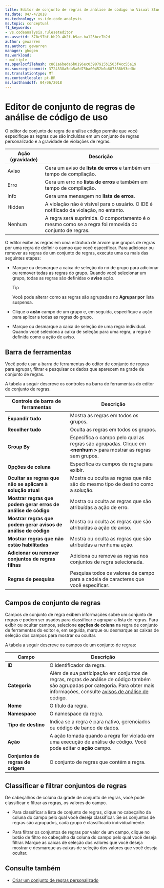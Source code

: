 ```yaml
---
title: Editor de conjunto de regras de análise de código no Visual Studio de uso | Microsoft Docs
ms.date: 04/-4/2018
ms.technology: vs-ide-code-analysis
ms.topic: conceptual
f1_keywords:
- vs.codeanalysis.ruleseteditor
ms.assetid: 370c97bf-bb29-4b2f-b9ae-ba125bce7b2d
author: gewarren
ms.author: gewarren
manager: ghogen
ms.workload:
- multiple
ms.openlocfilehash: c861a6beda6b0196ec03987915b1503f4cc55a19
ms.sourcegitcommit: 3724338a5da5a6d75ba00452b0a607388b93ed0c
ms.translationtype: MT
ms.contentlocale: pt-BR
ms.lasthandoff: 04/06/2018
---
```

# <a name="use-the-code-analysis-rule-set-editor"></a>Editor de conjunto de regras de análise de código de uso

O editor de conjunto de regra de análise código permite que você especifique as regras que são incluídas em um conjunto de regras personalizado e a gravidade de violações de regras.

|Ação (gravidade)|Descrição|
|-|-|
|Aviso|Gera um aviso de **lista de erros** e também em tempo de compilação.|
|Erro|Gera um erro no **lista de erros** e também em tempo de compilação.|
|Info|Gera uma mensagem no **lista de erros**.|
|Hidden|A violação não é visível para o usuário. O IDE é notificado da violação, no entanto.|
|Nenhum|A regra será suprimida. O comportamento é o mesmo como se a regra foi removida do conjunto de regras.|

O editor exibe as regras em uma estrutura de árvore que grupos de regras por uma regra de definir o campo que você especificar. Para adicionar ou remover as regras de um conjunto de regras, execute uma ou mais das seguintes etapas:

- Marque ou desmarque a caixa de seleção do nó de grupo para adicionar ou remover todas as regras do grupo. Quando você selecionar um grupo, todas as regras são definidas o **aviso** ação.

   > [!TIP]
   > Você pode alterar como as regras são agrupadas no **Agrupar por** lista suspensa.

- Clique o **ação** campo de um grupo e, em seguida, especifique a ação para aplicar a todas as regras do grupo.

- Marque ou desmarque a caixa de seleção de uma regra individual. Quando você seleciona a caixa de seleção para uma regra, a regra é definida como a ação de aviso.

## <a name="toolbar"></a>Barra de ferramentas

Você pode usar a barra de ferramentas do editor de conjunto de regras para agrupar, filtrar e pesquisar os dados que aparecem na grade de conjunto de regras.

A tabela a seguir descreve os controles na barra de ferramentas do editor de conjunto de regras.

|Controle de barra de ferramentas|Descrição|
|---------------------|-----------------|
|**Expandir tudo**|Mostra as regras em todos os grupos.|
|**Recolher tudo**|Oculta as regras em todos os grupos.|
|**Group By**|Especifica o campo pelo qual as regras são agrupadas. Clique em  **\<nenhum >** para mostrar as regras sem grupos.|
|**Opções de coluna**|Especifica os campos de regra para exibir.|
|**Ocultar as regras que não se aplicam à solução atual**|Mostra ou oculta as regras que não são do mesmo tipo de destino como a solução.|
|**Mostrar regras que podem gerar erros de análise de código**|Mostra ou oculta as regras que são atribuídas a ação de erro.|
|**Mostrar regras que podem gerar avisos de análise de código**|Mostra ou oculta as regras que são atribuídas a ação de aviso.|
|**Mostrar regras que não estão habilitadas**|Mostra ou oculta as regras que são atribuídas a nenhuma ação.|
|**Adicionar ou remover conjuntos de regras filhas**|Adiciona ou remove as regras nos conjuntos de regra selecionada.|
|**Regras de pesquisa**|Pesquisa todos os valores de campo para a cadeia de caracteres que você especificar.|

## <a name="rule-set-fields"></a>Campos de conjunto de regras

Campos de conjunto de regra exibem informações sobre um conjunto de regras e podem ser usados para classificar e agrupar a lista de regras. Para exibir ou ocultar campos, selecione **opções de coluna** na regra de conjunto de ferramentas do editor e, em seguida, marque ou desmarque as caixas de seleção dos campos para mostrar ou ocultar.

A tabela a seguir descreve os campos de um conjunto de regras:

|Campo|Descrição|
|-----------|-----------------|
|**ID**|O identificador da regra.|
|**Categoria**|Além de sua participação em conjuntos de regras, regras de análise de código também são agrupadas por categoria. Para obter mais informações, consulte [avisos de análise de código](../code-quality/code-analysis-for-managed-code-warnings.md).|
|**Nome**|O título da regra.|
|**Namespace**|O namespace da regra.|
|**Tipo de destino**|Indica se a regra é para nativo, gerenciados ou código de banco de dados.|
|**Ação**|A ação tomada quando a regra for violada em uma execução de análise de código. Você pode editar o **ação** campo.|
|**Conjuntos de regras de origem**|O conjunto de regras que contém a regra.|

## <a name="sort-and-filter-rule-sets"></a>Classificar e filtrar conjuntos de regras

De cabeçalhos de coluna da grade de conjunto de regras, você pode classificar e filtrar as regras, os valores do campo.

- Para classificar a lista de conjunto de regras, clique no cabeçalho da coluna do campo pelo qual você deseja classificar. Se os conjuntos de regras são agrupados, cada grupo é classificado individualmente.

- Para filtrar os conjuntos de regras por valor de um campo, clique no botão de filtro no cabeçalho da coluna do campo pelo qual você deseja filtrar. Marque as caixas de seleção dos valores que você deseja mostrar e desmarque as caixas de seleção dos valores que você deseja ocultar.

## <a name="see-also"></a>Consulte também

- [Criar um conjunto de regras personalizado](../code-quality/how-to-create-a-custom-rule-set.md)